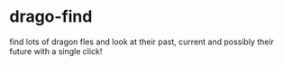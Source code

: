 # drago-find
find lots of dragon fles and look at their past, current and possibly their future with a single click!
